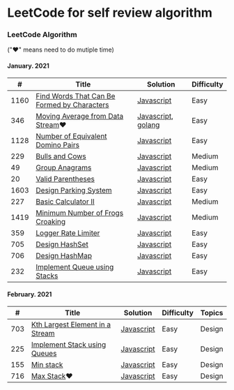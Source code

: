 
LeetCode for self review algorithm
========

### LeetCode Algorithm

("&hearts;" means need to do mutiple time)

#### January. 2021

| # | Title | Solution | Difficulty |
|---| ----- | -------- | ---------- |
|1160|[Find Words That Can Be Formed by Characters](https://leetcode.com/problems/find-words-that-can-be-formed-by-characters/)| [Javascript](./algorithms/JS/findWordsThatCanBeFormedbyCharacters/findWordsThatCanBeFormedbyCharacters.js) |Easy|
|346|[Moving Average from Data Stream](https://leetcode.com/problems/moving-average-from-data-stream/)&hearts;| [Javascript](./algorithms/JS/movingAverageFromDataStream/movingAverageFromDataStream.js), [golang](./algorithms/golang/movingAverageFromDataStream/movingAverageFromDataStream.go)|Easy|
|1128|[Number of Equivalent Domino Pairs](https://leetcode.com/problems/number-of-equivalent-domino-pairs/)| [Javascript](./algorithms/JS/numberOfEquivalentDominoPairs/numberOfEquivalentDominoPairs.js) |Easy|
|229|[Bulls and Cows](https://leetcode.com/problems/bulls-and-cows/)| [Javascript](./algorithms/JS/bullsAndCows/bullsAndCows.js) |Medium|
|49|[Group Anagrams](https://leetcode.com/problems/group-anagrams/)| [Javascript](./algorithms/JS/groupAnagrams/groupAnagrams.js) |Medium|
|20|[Valid Parentheses](https://leetcode.com/problems/valid-parentheses/)| [Javascript](./algorithms/JS/validParentheses/validParentheses.js) |Easy|
|1603|[Design Parking System](https://leetcode.com/problems/design-parking-system/)| [Javascript](./algorithms/JS/designParkingSystem/designParkingSystem.js) |Easy|
|227|[Basic Calculator II](https://leetcode.com/problems/basic-calculator-ii/)| [Javascript](./algorithms/JS/basciCalculatorII/basciCalculatorII.js) |Medium|
|1419|[Minimum Number of Frogs Croaking](https://leetcode.com/problems/minimum-number-of-frogs-croaking/)| [Javascript](./algorithms/JS/minimumNumberofFrogsCroaking/minimumNumberofFrogsCroaking.js) |Medium|
|359|[Logger Rate Limiter](https://leetcode.com/problems/logger-rate-limiter/)| [Javascript](./algorithms/JS/loggerRateLimiter/loggerRateLimiter.js) |Easy|
|705|[Design HashSet](https://leetcode.com/problems/design-hashset/)| [Javascript](./algorithms/JS/designHashSet/designHashSet.js) |Easy|
|706|[Design HashMap](https://leetcode.com/problems/design-hashmap/)| [Javascript](./algorithms/JS/design-hashmap/design-hashmap.js) |Easy|
|232|[Implement Queue using Stacks](https://leetcode.com/problems/implement-queue-using-stacks/)| [Javascript](./algorithms/JS/implementQueueUsingStacks/implementQueueUsingStacks.js) |Easy|

#### February. 2021

| # | Title | Solution | Difficulty | Topics |
|---| ----- | -------- | ---------- | ------ |
|703|[Kth Largest Element in a Stream](https://leetcode.com/problems/kth-largest-element-in-a-stream/)| [Javascript](./algorithms/JS/KthLargestElementinaStream/KthLargestElementinaStream.js) |Easy | Design |
|225|[Implement Stack using Queues](https://leetcode.com/problems/implement-stack-using-queues/)| [Javascript](./algorithms/JS/ImplementStackusingQueues/ImplementStackusingQueues.js) |Easy | Design |
|155|[Min stack](https://leetcode.com/problems/min-stack/)| [Javascript](./algorithms/JS/min-stack/min-stack.js) | Easy | Design |
|716|[Max Stack](https://leetcode.com/problems/max-stack/)&hearts;| [Javascript](./algorithms/JS/max-stack/max-stack.js) | Easy | Design |